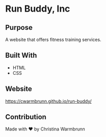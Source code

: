 # Run Buddy, Inc

## Purpose

A website that offers fitness training services.

## Built With

- HTML
- CSS

## Website

https://cwarmbrunn.github.io/run-buddy/

## Contribution

Made with ❤️ by Christina Warmbrunn
